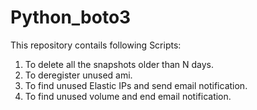 # Python_boto3

This repository contails following Scripts:

1. To delete all the snapshots older than N days.
2. To deregister unused ami.
3. To find unused Elastic IPs and send email notification.
4. To find unused volume and end email notification.
